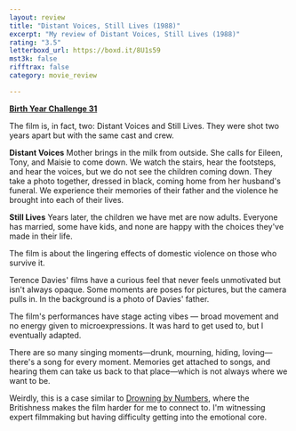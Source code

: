 ```yaml
---
layout: review
title: "Distant Voices, Still Lives (1988)"
excerpt: "My review of Distant Voices, Still Lives (1988)"
rating: "3.5"
letterboxd_url: https://boxd.it/8U1s59
mst3k: false
rifftrax: false
category: movie_review

---
```


<b><a href="https://boxd.it/sWI7Y/detail">Birth Year Challenge 31</a></b>

The film is, in fact, two: Distant Voices and Still Lives. They were shot two years apart but with the same cast and crew.

<b>Distant Voices</b>
Mother brings in the milk from outside. She calls for Eileen, Tony, and Maisie to come down. We watch the stairs, hear the footsteps, and hear the voices, but we do not see the children coming down. They take a photo together, dressed in black, coming home from her husband's funeral. We experience their memories of their father and the violence he brought into each of their lives.

<b>Still Lives</b>
Years later, the children we have met are now adults. Everyone has married, some have kids, and none are happy with the choices they've made in their life.

The film is about the lingering effects of domestic violence on those who survive it.

Terence Davies' films have a curious feel that never feels unmotivated but isn't always opaque. Some moments are poses for pictures, but the camera pulls in. In the background is a photo of Davies' father.

The film's performances have stage acting vibes — broad movement and no energy given to microexpressions. It was hard to get used to, but I eventually adapted.

There are so many singing moments—drunk, mourning, hiding, loving—there's a song for every moment. Memories get attached to songs, and hearing them can take us back to that place—which is not always where we want to be.

Weirdly, this is a case similar to <a href="https://boxd.it/8TXNkh">Drowning by Numbers</a>, where the Britishness makes the film harder for me to connect to. I'm witnessing expert filmmaking but having difficulty getting into the emotional core.